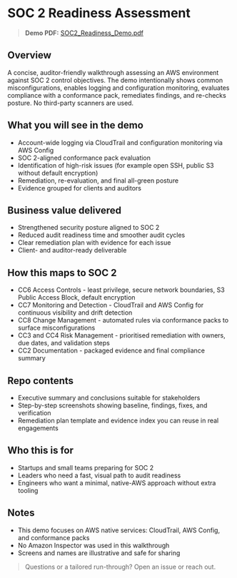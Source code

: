 # SOC 2 Readiness Assessment

> **Demo PDF:** [SOC2_Readiness_Demo.pdf](https://github.com/louis-cyber-security234/SOC-2-Readiness-Assessment/blob/main/SOC2_Readiness_Demo.pdf)

## Overview
A concise, auditor-friendly walkthrough assessing an AWS environment against SOC 2 control objectives. The demo intentionally shows common misconfigurations, enables logging and configuration monitoring, evaluates compliance with a conformance pack, remediates findings, and re-checks posture. No third-party scanners are used.

## What you will see in the demo
- Account-wide logging via CloudTrail and configuration monitoring via AWS Config
- SOC 2-aligned conformance pack evaluation
- Identification of high-risk issues (for example open SSH, public S3 without default encryption)
- Remediation, re-evaluation, and final all-green posture
- Evidence grouped for clients and auditors

## Business value delivered
- Strengthened security posture aligned to SOC 2
- Reduced audit readiness time and smoother audit cycles
- Clear remediation plan with evidence for each issue
- Client- and auditor-ready deliverable

## How this maps to SOC 2
- CC6 Access Controls - least privilege, secure network boundaries, S3 Public Access Block, default encryption
- CC7 Monitoring and Detection - CloudTrail and AWS Config for continuous visibility and drift detection
- CC8 Change Management - automated rules via conformance packs to surface misconfigurations
- CC3 and CC4 Risk Management - prioritised remediation with owners, due dates, and validation steps
- CC2 Documentation - packaged evidence and final compliance summary

## Repo contents
- Executive summary and conclusions suitable for stakeholders
- Step-by-step screenshots showing baseline, findings, fixes, and verification
- Remediation plan template and evidence index you can reuse in real engagements

## Who this is for
- Startups and small teams preparing for SOC 2
- Leaders who need a fast, visual path to audit readiness
- Engineers who want a minimal, native-AWS approach without extra tooling

## Notes
- This demo focuses on AWS native services: CloudTrail, AWS Config, and conformance packs
- No Amazon Inspector was used in this walkthrough
- Screens and names are illustrative and safe for sharing

> Questions or a tailored run-through? Open an issue or reach out.
